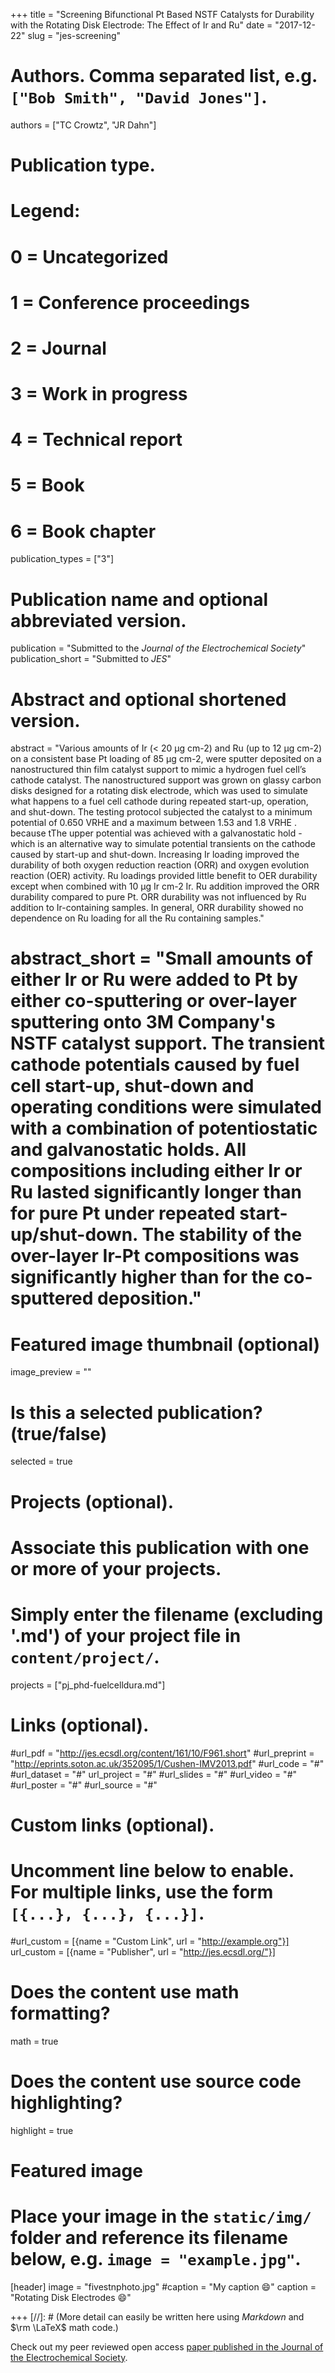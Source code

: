 +++
title = "Screening Bifunctional Pt Based NSTF Catalysts for Durability with the Rotating Disk Electrode: The Effect of Ir and Ru"
date = "2017-12-22"
slug = "jes-screening"
# Authors. Comma separated list, e.g. `["Bob Smith", "David Jones"]`.
authors = ["TC Crowtz", "JR Dahn"]

# Publication type.
# Legend:
# 0 = Uncategorized
# 1 = Conference proceedings
# 2 = Journal
# 3 = Work in progress
# 4 = Technical report
# 5 = Book
# 6 = Book chapter
publication_types = ["3"]

# Publication name and optional abbreviated version.
publication = "Submitted to the *Journal of the Electrochemical Society*"
publication_short = "Submitted to *JES*"

# Abstract and optional shortened version.
abstract = "Various amounts of Ir (< 20 µg cm-2) and Ru (up to 12 µg cm-2) on a consistent base Pt loading of 85 µg cm-2, were sputter deposited on a nanostructured thin film catalyst support to mimic a hydrogen fuel cell’s cathode catalyst. The nanostructured support was grown on glassy carbon disks designed for a rotating disk electrode, which was used to simulate what happens to a fuel cell cathode during repeated start-up, operation, and shut-down. The testing protocol subjected the catalyst to a minimum potential of 0.650 VRHE and a maximum between 1.53 and 1.8 VRHE . because tThe upper potential was achieved with a galvanostatic hold -which is an alternative way to simulate potential transients on the cathode caused by start-up and shut-down. Increasing Ir loading improved the durability of both oxygen reduction reaction (ORR) and oxygen evolution reaction (OER) activity. Ru loadings provided little benefit to OER durability except when combined with 10 µg Ir cm-2 Ir. Ru addition improved the ORR durability compared to pure Pt. ORR durability was not influenced by Ru addition to Ir-containing samples. In general, ORR durability showed no dependence on Ru loading for all the Ru containing samples."

# abstract_short = "Small amounts of either Ir or Ru were added to Pt by either co-sputtering or over-layer sputtering onto 3M Company's NSTF catalyst support. The transient cathode potentials caused by fuel cell start-up, shut-down and operating conditions were simulated with a combination of potentiostatic and galvanostatic holds. All compositions including either Ir or Ru lasted significantly longer than for pure Pt under repeated start-up/shut-down. The stability of the over-layer Ir-Pt compositions was significantly higher than for the co-sputtered deposition."

# Featured image thumbnail (optional)
image_preview = ""

# Is this a selected publication? (true/false)
selected = true

# Projects (optional).
#   Associate this publication with one or more of your projects.
#   Simply enter the filename (excluding '.md') of your project file in `content/project/`.
projects = ["pj_phd-fuelcelldura.md"]

# Links (optional).
#url_pdf = "http://jes.ecsdl.org/content/161/10/F961.short"
#url_preprint = "http://eprints.soton.ac.uk/352095/1/Cushen-IMV2013.pdf"
#url_code = "#"
#url_dataset = "#"
url_project = "#"
#url_slides = "#"
#url_video = "#"
#url_poster = "#"
#url_source = "#"

# Custom links (optional).
#   Uncomment line below to enable. For multiple links, use the form `[{...}, {...}, {...}]`.
#url_custom = [{name = "Custom Link", url = "http://example.org"}]
url_custom = [{name = "Publisher", url = "http://jes.ecsdl.org/"}]


# Does the content use math formatting?
math = true

# Does the content use source code highlighting?
highlight = true

# Featured image
# Place your image in the `static/img/` folder and reference its filename below, e.g. `image = "example.jpg"`.
[header]
image = "fivestnphoto.jpg"
#caption = "My caption :smile:"
caption = "Rotating Disk Electrodes :smile:"

+++
[//]: # (More detail can easily be written here using *Markdown* and $\rm \LaTeX$ math code.)

Check out my peer reviewed open access [paper published in the Journal of the Electrochemical Society](http://jes.ecsdl.org/content/165/10/F854.short).
